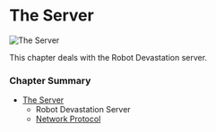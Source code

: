 # The Server

![The Server](../assets/the-server.png)

This chapter deals with the Robot Devastation server. 

### Chapter Summary
* [The Server](the-server.md)
  * Robot Devastation Server
  * [Network Protocol](the-server/network-protocol.md)

